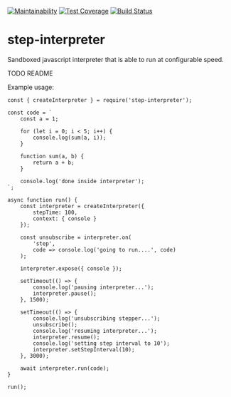 [![Maintainability](https://api.codeclimate.com/v1/badges/d88c39be51e81a4f78cf/maintainability)](https://codeclimate.com/github/pantoninho/step-interpreter/maintainability)
[![Test Coverage](https://api.codeclimate.com/v1/badges/d88c39be51e81a4f78cf/test_coverage)](https://codeclimate.com/github/pantoninho/step-interpreter/test_coverage)
[![Build Status](https://travis-ci.com/pantoninho/step-interpreter.svg?branch=master)](https://travis-ci.com/pantoninho/step-interpreter)

# step-interpreter

Sandboxed javascript interpreter that is able to run at configurable speed.

TODO README

Example usage:

```
const { createInterpreter } = require('step-interpreter');

const code = `
    const a = 1;

    for (let i = 0; i < 5; i++) {
        console.log(sum(a, i));
    }

    function sum(a, b) {
        return a + b;
    }

    console.log('done inside interpreter');
`;

async function run() {
    const interpreter = createInterpreter({
        stepTime: 100,
        context: { console }
    });

    const unsubscribe = interpreter.on(
        'step',
        code => console.log('going to run....', code)
    );

    interpreter.expose({ console });

    setTimeout(() => {
        console.log('pausing interpreter...');
        interpreter.pause();
    }, 1500);

    setTimeout(() => {
        console.log('unsubscribing stepper...');
        unsubscribe();
        console.log('resuming interpreter...');
        interpreter.resume();
        console.log('setting step interval to 10');
        interpreter.setStepInterval(10);
    }, 3000);

    await interpreter.run(code);
}

run();
```
